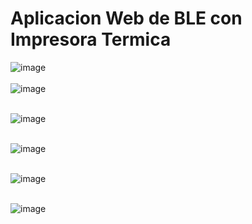# Aplicacion Web de BLE con Impresora Termica
![image](https://user-images.githubusercontent.com/61977214/111893076-fd478580-89de-11eb-9657-49baf11e1861.png)
<br>
<br>
![image](https://user-images.githubusercontent.com/61977214/111893095-0df7fb80-89df-11eb-885e-1d836b5706c1.png)
<br>
<br>

![image](https://user-images.githubusercontent.com/61977214/111893104-210acb80-89df-11eb-8969-4aba739af418.png)
<br>
<br>

![image](https://user-images.githubusercontent.com/61977214/111893168-7646dd00-89df-11eb-9a57-81c497de6a8b.png)
<br>
<br>

![image](https://user-images.githubusercontent.com/61977214/111893116-3d0e6d00-89df-11eb-82fd-fd6bde1c1145.png)
<br>
<br>

![image](https://user-images.githubusercontent.com/61977214/111893136-4d264c80-89df-11eb-8ae5-5e30da6b4e82.png)
<br>
<br>
